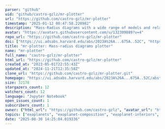 ```yaml
---
parser: "github"
uid: "github/castro-gzlz/mr-plotter"
url: "https://github.com/castro-gzlz/mr-plotter"
timestamp: "2025-01-12 00:47:58.228982"
description: "Mass-Radius diagrams with a wide range of models and relationships"
avatar: "https://avatars.githubusercontent.com/u/132309889?v=4"
repo_url: "https://github.com/castro-gzlz/mr-plotter"
doi: ["https://ui.adsabs.harvard.edu/abs/2023A%26A...675A..52C", "https://ui.adsabs.harvard.edu/abs/2024ascl.soft12027C/abstract"]
title: "mr-plotter: Mass-radius diagrams plotter"
name: "mr-plotter"
full_name: "castro-gzlz/mr-plotter"
html_url: "https://github.com/castro-gzlz/mr-plotter"
created_at: "2023-05-01T22:55:43Z"
updated_at: "2024-11-21T12:35:58Z"
clone_url: "https://github.com/castro-gzlz/mr-plotter.git"
homepage: "https://ui.adsabs.harvard.edu/abs/2023A%26A...675A..52C/abstract"
size: 32178
stargazers_count: 12
watchers_count: 12
language: "Jupyter Notebook"
open_issues_count: 1
subscribers_count: 1
owner: {"html_url": "https://github.com/castro-gzlz", "avatar_url": "https://avatars.githubusercontent.com/u/132309889?v=4", "login": "castro-gzlz", "type": "User"}
topics: ["exoplanets", "exoplanet-composition", "exoplanet-interiors", "exoplanet-atmospheres"]
date: "2025-08-30 14:25:04.019336"
---
```

